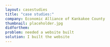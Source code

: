 ```yaml
---
layout: casestudies
title: "case studies:"
company: Economic Alliance of Kankakee County
thumbnail: placeholder.jpg
didforthem:
problem: needed a website built
solution: I built the website
---
```

